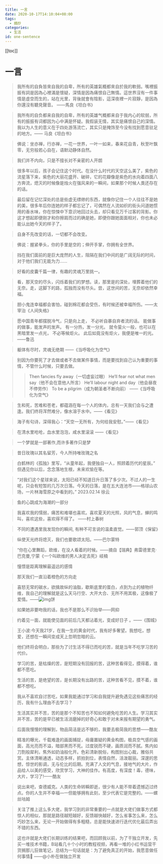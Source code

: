 ```yaml
---
title: 一言
date: 2020-10-17T14:10:04+08:00
tags:
  - 摘抄
categories:
  - 生活
id: one-sentence
---
```


[[toc]]

# 一言

> 我所有的自負皆來自我的自卑，所有的英雄氣概都來自於我的軟弱。嘴裡振振有詞是因為心裡滿是懷疑，深情是因為痛恨自己無情。這世界沒有一件事情是虛空而生的，站在光里，背後就會有陰影，這深夜裡一片寂靜，是因為你還沒有聽見聲音。 ——馬良《坦白书》

> 我所有的自负都来自我的自卑，所有的英雄气概都来自于我内心的软弱，所有的振振有词都因为心中满是怀疑。我假装无情，其实是痛恨自己的深情。我以为人生的意义在于四处游荡流亡，其实只是掩饰至今没有找到愿意驻足的地方。—— 马良《坦白书》

> 佛说：坐亦禅，行亦禅，一花一世界，一叶一如来，春来花自青，秋至叶飘零，无穷般若心自在，语默动静体自然。

> 我们并不内向，只是不擅长对不亲密的人开朗

> 很多年以后，孩子会记住这个时代。在没什么时代的天空这么美了，紫色的流星落下来，紫色的大丽花盛开、破碎，它的花瓣像是紫色的水向着四面八方奔流，熄灭的时候像是烛火在强风来的一瞬间，如果那个时候人类还存在的话。

> 最后留在记忆深处的总是些虚无缥缈的东西，就像你记住一个人往往不是她的美，很多年后你连她的样子都忘记了，可偶然在人流如织的街头问道她惯用的香水味，你在惊悚中下意识地回过头去，却只看见万千过客的背影。你这才想起即便刚才和你擦肩而过的确是她，即便你跟她面面相对，你也未必能认出她今天的样子了。

> 自身不先改变的话，一切都不会改变。

> 佛说：握紧拳头，你的手里是空的；伸开手掌，你拥有全世界。

> 挡在我们面前的是巨大庞然的人生，阻隔在我们中间的是广阔无际的时间，对于他们我们无能为力……

> 好看的皮囊千篇一律，有趣的灵魂万里挑一。

> 看，那天空的尽头，闪烁着我们的梦想。读，那里是的深处，埋葬着他们的无奈。走，这脚下的路，孤独而没有尽头。尝，这世间的苦，无奈却依然幸福。

> 胆小鬼连幸福都会害怕，碰到棉花都会受伤，有时候还被幸福所伤。——太宰治《人间失格》

> 愿中国青年都摆脱冷气，只是向上走， 不必听自暴自弃者流的话。 能做事的做事，能发声的发声。 有一分热，发一分光。 就令萤火一般，也可以在黑暗里发一点光， 不必等候炬火。 此后如竟没有炬火，我便是唯一的光。 ——鲁迅

> 躯体有尽时，灵魂无绝期 ——《当呼吸化为空气》

> 别因为你要死了才去做或者不去做某件事情，而是要找到自己认为重要的事情，不管什么时候，只要去做。
>
> > Then fancies fly away（一切虚妄过眼）
> > He’ll fear not what men say（他不会在意他人所言）
> > He’ll labour night and day（他会昼夜不停劳作）
> > To be a pilgrim（成为朝圣者不断向前）
> > ——《当呼吸化为空气》

> 生和死，苦难和苍老，都蕴涵在每一个人的体内，总有一天我们会与之遭逢。我们终将浑然难分，像水溶于水中。——《看见》

> 海子有句诗，深得我心：“天空一无所有，为何给我安慰。”——《看见》

> 在清水里呛呛，血水里泡泡，咸水里滚滚 ——《看见》

> 一个梦就是一部著作,而许多著作只是梦

> 昔日玫瑰以其名留芳，今人所持唯玫瑰之名

> 白鹤林的《孤独》里写，“从童年起，我便独自一人，照顾着历代的星辰。”
> 但遇见你以后，念念落地生根，未来欢愉在等。

> “对我们这个星球来说，太阳已经不知道日升日落了多少次。不过人的一生呢，只会有短暂的几万次日落。今天的日落，是在五大连池市——格球山农场，一片林海雪原之中看到的。”
> 2023.02.14 徐云

> 鱼的心跳成为海潮的一部分

> 我喜欢我的懦弱，痛苦和难堪也喜欢。喜欢夏天的光照，风的气息，蝉的鸣叫，喜欢这些，喜欢得不得了。 ——村上春树

> 不同的遭遇里我发现你的瞬间, 有种不可言说的温柔直觉。——郭顶《保留》

> 纵使天光终将熄灭，我们也要歌颂太阳。——巴尔蒙特

> “你在心里舞蹈，欧维，在没人看着的时候。——摘自【瑞典】弗雷德里克·巴克曼,宁蒙《一个叫欧维的男人决定去死》岐楠

> 憧憬是距离理解最遥远的感情

> 那天我们一直沿着橙色的方向走

> 喜怒无常的碳水，欲擒故纵的油脂，歇斯底里的蛋白，点到为止的植物纤维，我自己的理解就是这么天马行空、大开大合、无所不用其极，这像极了爱情。——![img](https://i0.hdslb.com/bfs/emote/33ad6000d9f9f168a0976bc60937786f239e5d8c.png@100w_100h.png)饼

> 如果她非要吻我的话，我也不是那么不识抬举——网抑

> 约着见一面，就能使见面的前后几天都沾着光，变成好日子 。——《围城》

> 王小波:今天我21岁，在我一生的黄金时代，我有好多奢望。我想吃，想爱，还想在一瞬间变成天上忽明忽暗的云。

> 他们终将会明白，那些为了讨生活不得已而吃的苦，就是当年不吃学习苦的代价。
>
> 学习的苦，是枯燥的苦，是短期没有回报的苦，这种苦看得见，摸得着，谁都不愿吃。
>
> 生活的苦，是绝望的苦，是长期没有出路的苦，这种苦看不见，摸不着，谁都不想吃。
>
> 我从不喜欢自讨苦吃，如果我能通过学习和自我提升避免遇见这些痛苦的经历，我有什么理由不去学习？
>
> 生活其实并不苦，苦的是那个不知苦也不知如何避免吃苦的人生。学习其实并不苦，苦的是早已被生活消磨掉的好奇心和敢于对未来报有期望的勇气。

> 后面我慢慢的理解到，物品简洁是远不够的，我要去极简我的思想——酷友

> 精准的曝光，千载难逢的画面捕捉，毋庸置疑的黄金构图，极具空气感的画面，高光亮而不溢，暗部黑而不死。过度锐而不硬，画质润而不腻。焦内如刀割般犀利，焦外如奶油般化开。色彩清新脱俗，构图别出心裁，雅俗共赏。主体清晰通透，动态多样，抓拍到位，表情自然，活泼靓丽。深邃的思想，惊世的影调，无与伦比的后期。充满了人文的气息，接地气的大片，作品给人以美的感受，欣赏学习，大神的佳作。有高度，有深度！毒，德味，大片，学习了!——酷友

> 说出来吧，查德威克。人类的生命转瞬即逝，很少有人能不带着遗憾迈过终点。你的人生并不幸福—一但能够拥有此刻，至少代表它是完整的。——螺丝咕姆

> 关注了推上这么多大佬，我学习到的非常重要的一点就是大佬们做事方式都惊人的相似，那就是路径越短越好，反馈越快越好，怎么省事怎么来，怎么巧妙怎么来，无论一开始做得有多粗糙，总是能快速进行迭代优化最后弄出不错的东西。
>
> 这也许就是大佬们长期训练的结果吧，而回顾我以前，为了干独立开发，先买一堆技术书籍，B站看几十个小时的教程视频，再看一堆的小红书运营干货搁那儿狂做笔记，总结为一句话就是：为了避免真正的开始，我愿意做任何事情🤡 ——@小朴在做独立开发
